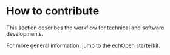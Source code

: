 # How to contribute

This section describes the workflow for technical and software developments.

For more general information, jump to the [echOpen starterkit](https://www.gitbook.com/book/echopen/starterkit/details).

